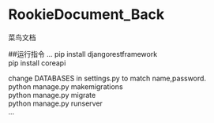 # RookieDocument_Back
菜鸟文档

##运行指令
...
pip install djangorestframework  
pip install coreapi  
  
change DATABASES in settings.py to match name,password.  
python manage.py makemigrations  
python manage.py migrate  
python manage.py runserver  
...

